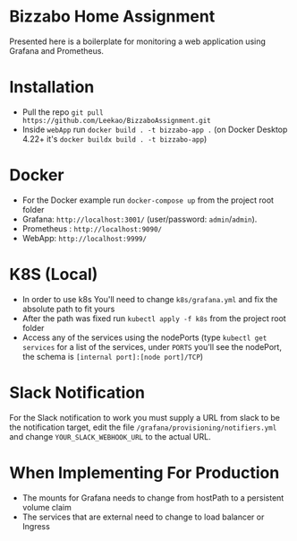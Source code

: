# Bizzabo Home Assignment

Presented here is a boilerplate for monitoring a web application using Grafana and Prometheus.

# Installation

* Pull the repo `git pull https://github.com/Leekao/BizzaboAssignment.git`
* Inside `webApp` run `docker build . -t bizzabo-app .` (on Docker Desktop 4.22+ it's `docker buildx build . -t bizzabo-app`)

# Docker
* For the Docker example run `docker-compose up` from the project root folder
* Grafana: `http://localhost:3001/` (user/password: `admin`/`admin`).
* Prometheus : `http://localhost:9090/`
* WebApp: `http://localhost:9999/`


# K8S (Local)
* In order to use k8s You'll need to change `k8s/grafana.yml` and fix the absolute path to fit yours
* After the path was fixed run `kubectl apply -f k8s` from the project root folder
* Access any of the services using the nodePorts (type `kubectl get services` for a list of the services, under `PORTS` you'll see the nodePort, the schema is `[internal port]:[node port]/TCP`)

# Slack Notification
For the Slack notification to work you must supply a URL from slack to be the notification target, edit the file `/grafana/provisioning/notifiers.yml` and change `YOUR_SLACK_WEBHOOK_URL` to the actual URL.

# When Implementing For Production
* The mounts for Grafana needs to change from hostPath to a persistent volume claim
* The services that are external need to change to load balancer or Ingress

